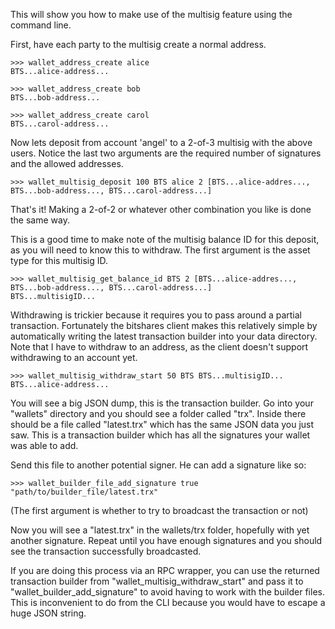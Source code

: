 This will show you how to make use of the multisig feature using the command line.


First, have each party to the multisig create a normal address.

    >>> wallet_address_create alice
    BTS...alice-address...

    >>> wallet_address_create bob
    BTS...bob-address...

    >>> wallet_address_create carol
    BTS...carol-address...


Now lets deposit from account 'angel' to a 2-of-3 multisig with the above users. Notice the last two arguments
are the required number of signatures and the allowed addresses.

    >>> wallet_multisig_deposit 100 BTS alice 2 [BTS...alice-addres..., BTS...bob-address..., BTS...carol-address...]

That's it! Making a 2-of-2 or whatever other combination you like is done the same way.

This is a good time to make note of the multisig balance ID for this deposit, as you will need to know
this to withdraw.
The first argument is the asset type for this multisig ID.

    >>> wallet_multisig_get_balance_id BTS 2 [BTS...alice-addres..., BTS...bob-address..., BTS...carol-address...]
    BTS...multisigID...

Withdrawing is trickier because it requires you to pass around a partial transaction. Fortunately the bitshares client
makes this relatively simple by automatically writing the latest transaction builder into your data directory.
Note that I have to withdraw to an address, as the client doesn't support withdrawing to an account yet.

    >>> wallet_multisig_withdraw_start 50 BTS BTS...multisigID... BTS...alice-address...

You will see a big JSON dump, this is the transaction builder. Go into your "wallets" directory and you should see
a folder called "trx". Inside there should be a file called "latest.trx" which has the same JSON data you just saw.
This is a transaction builder which has all the signatures your wallet was able to add.

Send this file to another potential signer. He can add a signature like so:

    >>> wallet_builder_file_add_signature true "path/to/builder_file/latest.trx"

(The first argument is whether to try to broadcast the transaction or not)

Now you will see a "latest.trx" in the wallets/trx folder, hopefully with yet another signature. Repeat until you
have enough signatures and you should see the transaction successfully broadcasted.



If you are doing this process via an RPC wrapper, you can use the returned transaction builder from "wallet_multisig_withdraw_start"
and pass it to "wallet_builder_add_signature" to avoid having to work with the builder files. This is inconvenient to do from the CLI
because you would have to escape a huge JSON string.
